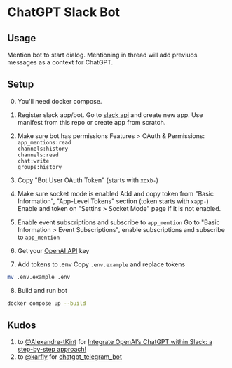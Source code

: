 # ChatGPT Slack Bot

## Usage
Mention bot to start dialog. Mentioning in thread will add previuos messages as a context for ChatGPT.

## Setup

0. You'll need docker compose.

1. Register slack app/bot.
Go to [slack api](https://api.slack.com/apps?new_app=1) and create new app.
Use manifest from this repo or create app from scratch.

2. Make sure bot has permissions
Features > OAuth & Permissions:  
`app_mentions:read`  
`channels:history`  
`channels:read`  
`chat:write`  
`groups:history`

3.  Copy "Bot User OAuth Token" (starts with `xoxb-`)

4. Make sure socket mode is enabled
Add and copy token from "Basic Information", "App-Level Tokens" section (token starts with `xapp-`)
Enable and token on "Settins > Socket Mode" page if it is not enabled.

5. Enable event subscriptions and subscribe to `app_mention`
Go to "Basic Information > Event Subscriptions", enable subscriptions and subscribe to `app_mention`


6. Get your [OpenAI API](https://openai.com/api/) key

7. Add tokens to .env
Copy `.env.example` and replace tokens

```bash
mv .env.example .env
```

8. Build and run bot
```bash
docker compose up --build
```

## Kudos
1. to [@Alexandre-tKint](https://github.com/Alexandre-tKint) for [Integrate OpenAI’s ChatGPT within Slack: a step-by-step approach!](https://medium.com/@alexandre.tkint/integrate-openais-chatgpt-within-slack-a-step-by-step-approach-bea43400d311)
2. to [@karfly](https://github.com/karfly) for [chatgpt_telegram_bot](https://github.com/karfly/chatgpt_telegram_bot)
